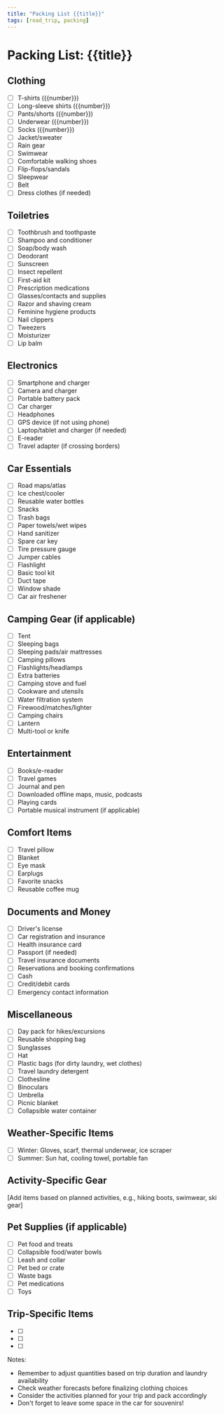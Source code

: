```yaml
---
title: "Packing List {{title}}"
tags: [road_trip, packing]
---
```


# Packing List: {{title}}

## Clothing
- [ ] T-shirts ({{number}})
- [ ] Long-sleeve shirts ({{number}})
- [ ] Pants/shorts ({{number}})
- [ ] Underwear ({{number}})
- [ ] Socks ({{number}})
- [ ] Jacket/sweater
- [ ] Rain gear
- [ ] Swimwear
- [ ] Comfortable walking shoes
- [ ] Flip-flops/sandals
- [ ] Sleepwear
- [ ] Belt
- [ ] Dress clothes (if needed)

## Toiletries
- [ ] Toothbrush and toothpaste
- [ ] Shampoo and conditioner
- [ ] Soap/body wash
- [ ] Deodorant
- [ ] Sunscreen
- [ ] Insect repellent
- [ ] First-aid kit
- [ ] Prescription medications
- [ ] Glasses/contacts and supplies
- [ ] Razor and shaving cream
- [ ] Feminine hygiene products
- [ ] Nail clippers
- [ ] Tweezers
- [ ] Moisturizer
- [ ] Lip balm

## Electronics
- [ ] Smartphone and charger
- [ ] Camera and charger
- [ ] Portable battery pack
- [ ] Car charger
- [ ] Headphones
- [ ] GPS device (if not using phone)
- [ ] Laptop/tablet and charger (if needed)
- [ ] E-reader
- [ ] Travel adapter (if crossing borders)

## Car Essentials
- [ ] Road maps/atlas
- [ ] Ice chest/cooler
- [ ] Reusable water bottles
- [ ] Snacks
- [ ] Trash bags
- [ ] Paper towels/wet wipes
- [ ] Hand sanitizer
- [ ] Spare car key
- [ ] Tire pressure gauge
- [ ] Jumper cables
- [ ] Flashlight
- [ ] Basic tool kit
- [ ] Duct tape
- [ ] Window shade
- [ ] Car air freshener

## Camping Gear (if applicable)
- [ ] Tent
- [ ] Sleeping bags
- [ ] Sleeping pads/air mattresses
- [ ] Camping pillows
- [ ] Flashlights/headlamps
- [ ] Extra batteries
- [ ] Camping stove and fuel
- [ ] Cookware and utensils
- [ ] Water filtration system
- [ ] Firewood/matches/lighter
- [ ] Camping chairs
- [ ] Lantern
- [ ] Multi-tool or knife

## Entertainment
- [ ] Books/e-reader
- [ ] Travel games
- [ ] Journal and pen
- [ ] Downloaded offline maps, music, podcasts
- [ ] Playing cards
- [ ] Portable musical instrument (if applicable)

## Comfort Items
- [ ] Travel pillow
- [ ] Blanket
- [ ] Eye mask
- [ ] Earplugs
- [ ] Favorite snacks
- [ ] Reusable coffee mug

## Documents and Money
- [ ] Driver's license
- [ ] Car registration and insurance
- [ ] Health insurance card
- [ ] Passport (if needed)
- [ ] Travel insurance documents
- [ ] Reservations and booking confirmations
- [ ] Cash
- [ ] Credit/debit cards
- [ ] Emergency contact information

## Miscellaneous
- [ ] Day pack for hikes/excursions
- [ ] Reusable shopping bag
- [ ] Sunglasses
- [ ] Hat
- [ ] Plastic bags (for dirty laundry, wet clothes)
- [ ] Travel laundry detergent
- [ ] Clothesline
- [ ] Binoculars
- [ ] Umbrella
- [ ] Picnic blanket
- [ ] Collapsible water container

## Weather-Specific Items
- [ ] Winter: Gloves, scarf, thermal underwear, ice scraper
- [ ] Summer: Sun hat, cooling towel, portable fan

## Activity-Specific Gear
[Add items based on planned activities, e.g., hiking boots, swimwear, ski gear]

## Pet Supplies (if applicable)
- [ ] Pet food and treats
- [ ] Collapsible food/water bowls
- [ ] Leash and collar
- [ ] Pet bed or crate
- [ ] Waste bags
- [ ] Pet medications
- [ ] Toys

## Trip-Specific Items
- [ ]
- [ ]
- [ ]

Notes:
- Remember to adjust quantities based on trip duration and laundry availability
- Check weather forecasts before finalizing clothing choices
- Consider the activities planned for your trip and pack accordingly
- Don't forget to leave some space in the car for souvenirs!

